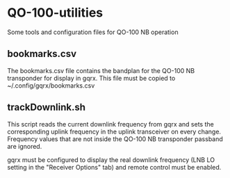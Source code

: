 # QO-100-utilities
Some tools and configuration files for QO-100 NB operation

## bookmarks.csv
The bookmarks.csv file contains the bandplan for the QO-100 NB transponder for display in gqrx.
This file must be copied to ~/.config/gqrx/bookmarks.csv

## trackDownlink.sh
This script reads the current downlink frequency from gqrx and sets the corresponding uplink frequency
in the uplink transceiver on every change. Frequency values that are not inside the QO-100 NB transponder
passband are ignored.

gqrx must be configured to display the real downlink frequency (LNB LO setting in the "Receiver Options" tab)
and remote control must be enabled.
